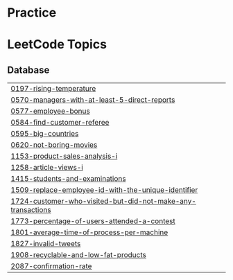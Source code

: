 # Practice
<!---LeetCode Topics Start-->
# LeetCode Topics
## Database
|  |
| ------- |
| [0197-rising-temperature](https://github.com/DishaPy/Practice/tree/master/0197-rising-temperature) |
| [0570-managers-with-at-least-5-direct-reports](https://github.com/DishaPy/Practice/tree/master/0570-managers-with-at-least-5-direct-reports) |
| [0577-employee-bonus](https://github.com/DishaPy/Practice/tree/master/0577-employee-bonus) |
| [0584-find-customer-referee](https://github.com/DishaPy/Practice/tree/master/0584-find-customer-referee) |
| [0595-big-countries](https://github.com/DishaPy/Practice/tree/master/0595-big-countries) |
| [0620-not-boring-movies](https://github.com/DishaPy/Practice/tree/master/0620-not-boring-movies) |
| [1153-product-sales-analysis-i](https://github.com/DishaPy/Practice/tree/master/1153-product-sales-analysis-i) |
| [1258-article-views-i](https://github.com/DishaPy/Practice/tree/master/1258-article-views-i) |
| [1415-students-and-examinations](https://github.com/DishaPy/Practice/tree/master/1415-students-and-examinations) |
| [1509-replace-employee-id-with-the-unique-identifier](https://github.com/DishaPy/Practice/tree/master/1509-replace-employee-id-with-the-unique-identifier) |
| [1724-customer-who-visited-but-did-not-make-any-transactions](https://github.com/DishaPy/Practice/tree/master/1724-customer-who-visited-but-did-not-make-any-transactions) |
| [1773-percentage-of-users-attended-a-contest](https://github.com/DishaPy/Practice/tree/master/1773-percentage-of-users-attended-a-contest) |
| [1801-average-time-of-process-per-machine](https://github.com/DishaPy/Practice/tree/master/1801-average-time-of-process-per-machine) |
| [1827-invalid-tweets](https://github.com/DishaPy/Practice/tree/master/1827-invalid-tweets) |
| [1908-recyclable-and-low-fat-products](https://github.com/DishaPy/Practice/tree/master/1908-recyclable-and-low-fat-products) |
| [2087-confirmation-rate](https://github.com/DishaPy/Practice/tree/master/2087-confirmation-rate) |
<!---LeetCode Topics End-->